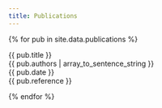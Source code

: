 ```yaml
---
title: Publications
---
```


{% for pub in site.data.publications %}
<div class="publication">
  <dl>
    <dt>{{ pub.title }}</dt>
    <dt>{{ pub.authors | array_to_sentence_string }}</dt>
    <dt>{{ pub.date }}</dt>
    <dt>{{ pub.reference }}</dt>
  </dl>
</div>
{% endfor %}
